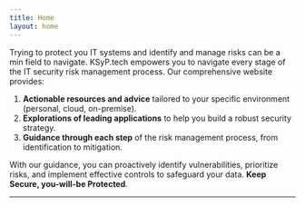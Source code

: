 ```yaml
---
title: Home
layout: home
---
```


Trying to protect you IT systems and identify and manage risks can be a min field to navigate. KSyP.tech empowers you to navigate every stage of the IT security risk management process. Our comprehensive website provides:

1. **Actionable resources and advice** tailored to your specific environment (personal, cloud, on-premise).
2. **Explorations of leading applications** to help you build a robust security strategy.
3. **Guidance through each step** of the risk management process, from identification to mitigation.

With our guidance, you can proactively identify vulnerabilities, prioritize risks, and implement effective controls to safeguard your data. **Keep Secure, you-will-be Protected**.

----

[^1]: [It can take up to 10 minutes for changes to your site to publish after you push the changes to GitHub](https://docs.github.com/en/pages/setting-up-a-github-pages-site-with-jekyll/creating-a-github-pages-site-with-jekyll#creating-your-site).

[Just the Docs]: https://just-the-docs.github.io/just-the-docs/
[GitHub Pages]: https://docs.github.com/en/pages
[README]: https://github.com/just-the-docs/just-the-docs-template/blob/main/README.md
[Jekyll]: https://jekyllrb.com
[GitHub Pages / Actions workflow]: https://github.blog/changelog/2022-07-27-github-pages-custom-github-actions-workflows-beta/
[use this template]: https://github.com/just-the-docs/just-the-docs-template/generate
